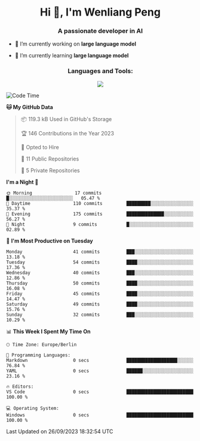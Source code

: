 <h1 align="center">Hi 👋, I'm Wenliang Peng</h1>
<h3 align="center">A passionate developer in AI</h3>

- 🔭 I’m currently working on **large language model**

- 🌱 I’m currently learning **large language model**

<!-- <h3 align="left">Connect with me:</h3> -->
<!-- <p align="left">
</p> -->

<h3 align="center">Languages and Tools:</h3>
<p align="center">
  <a href="https://skillicons.dev">
    <img src="https://skillicons.dev/icons?i=cpp,ros,docker,azure,git,linux,py,pytorch,cmake,githubactions,powershell,md&perline=6" />
  </a>
</p>


<!-- <p><img align="center" src="https://github-readme-stats.vercel.app/api/top-langs?username=bpwl0121&show_icons=true&locale=en&layout=compact" alt="bpwl0121" /></p> -->

<!-- <p><img align="center" src="https://github-readme-streak-stats.herokuapp.com/?user=bpwl0121&" alt="bpwl0121" /></p> -->

<!--START_SECTION:waka-->
![Code Time](http://img.shields.io/badge/Code%20Time-140%20hrs%204%20mins-blue)

**🐱 My GitHub Data** 

> 📦 119.3 kB Used in GitHub's Storage 
 > 
> 🏆 146 Contributions in the Year 2023
 > 
> 💼 Opted to Hire
 > 
> 📜 11 Public Repositories 
 > 
> 🔑 5 Private Repositories 
 > 
**I'm a Night 🦉** 

```text
🌞 Morning                17 commits          █░░░░░░░░░░░░░░░░░░░░░░░░   05.47 % 
🌆 Daytime                110 commits         █████████░░░░░░░░░░░░░░░░   35.37 % 
🌃 Evening                175 commits         ██████████████░░░░░░░░░░░   56.27 % 
🌙 Night                  9 commits           █░░░░░░░░░░░░░░░░░░░░░░░░   02.89 % 
```
📅 **I'm Most Productive on Tuesday** 

```text
Monday                   41 commits          ███░░░░░░░░░░░░░░░░░░░░░░   13.18 % 
Tuesday                  54 commits          ████░░░░░░░░░░░░░░░░░░░░░   17.36 % 
Wednesday                40 commits          ███░░░░░░░░░░░░░░░░░░░░░░   12.86 % 
Thursday                 50 commits          ████░░░░░░░░░░░░░░░░░░░░░   16.08 % 
Friday                   45 commits          ████░░░░░░░░░░░░░░░░░░░░░   14.47 % 
Saturday                 49 commits          ████░░░░░░░░░░░░░░░░░░░░░   15.76 % 
Sunday                   32 commits          ███░░░░░░░░░░░░░░░░░░░░░░   10.29 % 
```


📊 **This Week I Spent My Time On** 

```text
🕑︎ Time Zone: Europe/Berlin

💬 Programming Languages: 
Markdown                 0 secs              ███████████████████░░░░░░   76.84 % 
YAML                     0 secs              ██████░░░░░░░░░░░░░░░░░░░   23.16 % 

🔥 Editors: 
VS Code                  0 secs              █████████████████████████   100.00 % 

💻 Operating System: 
Windows                  0 secs              █████████████████████████   100.00 % 
```


 Last Updated on 26/09/2023 18:32:54 UTC
<!--END_SECTION:waka-->
